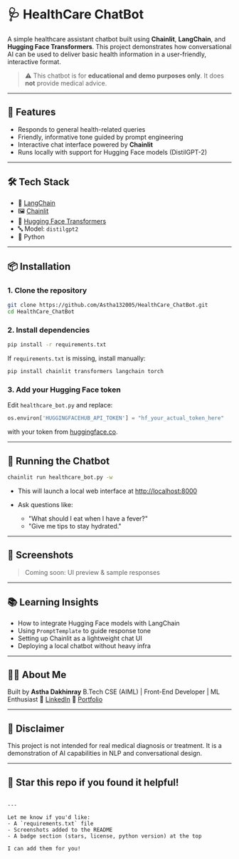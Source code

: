 # 🩺 HealthCare ChatBot

A simple healthcare assistant chatbot built using **Chainlit**, **LangChain**, and **Hugging Face Transformers**. This project demonstrates how conversational AI can be used to deliver basic health information in a user-friendly, interactive format.

> ⚠️ This chatbot is for **educational and demo purposes only**. It does **not** provide medical advice.

---

## 🚀 Features

- Responds to general health-related queries
- Friendly, informative tone guided by prompt engineering
- Interactive chat interface powered by **Chainlit**
- Runs locally with support for Hugging Face models (DistilGPT-2)

---

## 🛠️ Tech Stack

- 🧠 [LangChain](https://www.langchain.com/)
- 🖼️ [Chainlit](https://www.chainlit.io/)
- 🤗 [Hugging Face Transformers](https://huggingface.co/)
- 🔤 Model: `distilgpt2`
- 🐍 Python

---

## 📦 Installation

### 1. Clone the repository

```bash
git clone https://github.com/Astha132005/HealthCare_ChatBot.git
cd HealthCare_ChatBot
````

### 2. Install dependencies

```bash
pip install -r requirements.txt
```

If `requirements.txt` is missing, install manually:

```bash
pip install chainlit transformers langchain torch
```

### 3. Add your Hugging Face token

Edit `healthcare_bot.py` and replace:

```python
os.environ['HUGGINGFACEHUB_API_TOKEN'] = "hf_your_actual_token_here"
```

with your token from [huggingface.co](https://huggingface.co/settings/tokens).

---

## 🧪 Running the Chatbot

```bash
chainlit run healthcare_bot.py -w
```

* This will launch a local web interface at [http://localhost:8000](http://localhost:8000)
* Ask questions like:

  * "What should I eat when I have a fever?"
  * "Give me tips to stay hydrated."

---

## 📸 Screenshots

> Coming soon: UI preview & sample responses

---

## 📚 Learning Insights

* How to integrate Hugging Face models with LangChain
* Using `PromptTemplate` to guide response tone
* Setting up Chainlit as a lightweight chat UI
* Deploying a local chatbot without heavy infra

---

## 🙋‍♀️ About Me

Built by **Astha Dakhinray**
B.Tech CSE (AIML) | Front-End Developer | ML Enthusiast
📎 [LinkedIn](https://www.linkedin.com/in/astha-dakhinray-02b0852a0/)
📎 [Portfolio](https://astha132005.github.io/3D-Portfolio/)

---

## 📌 Disclaimer

This project is not intended for real medical diagnosis or treatment. It is a demonstration of AI capabilities in NLP and conversational design.

---

## 🌟 Star this repo if you found it helpful!

```

---

Let me know if you'd like:
- A `requirements.txt` file
- Screenshots added to the README
- A badge section (stars, license, python version) at the top

I can add them for you!
```
